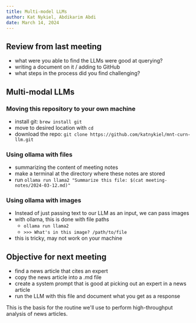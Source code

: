 ```yaml
---
title: Multi-model LLMs
author: Kat Nykiel, Abdikarim Abdi
date: March 14, 2024
---
```


## Review from last meeting

- what were you able to find the LLMs were good at querying?
- writing a document on it / adding to GitHub
- what steps in the process did you find challenging?

## Multi-modal LLMs

### Moving this repository to your own machine

- install git: `brew install git`
- move to desired location with `cd`
- download the repo: `git clone https://github.com/katnykiel/mnt-curn-llm.git`

### Using ollama with files

- summarizing the content of meeting notes
- make a terminal at the directory where these notes are stored
- run `ollama run llama2 "Summarize this file: $(cat meeting-notes/2024-03-12.md)"`

### Using ollama with images

- Instead of just passing text to our LLM as an input, we can pass images
- with ollama, this is done with file paths 
  - `ollama run llama2`
  - `>>> What's in this image? /path/to/file`
- this is tricky, may not work on your machine

## Objective for next meeting

- find a news article that cites an expert
- copy the news article into a .md file
- create a system prompt that is good at picking out an expert in a news article
- run the LLM with this file and document what you get as a response

This is the basis for the routine we'll use to perform high-throughput analysis of news articles.
